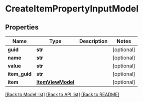 # CreateItemPropertyInputModel

## Properties
Name | Type | Description | Notes
------------ | ------------- | ------------- | -------------
**guid** | **str** |  | [optional] 
**name** | **str** |  | [optional] 
**value** | **str** |  | [optional] 
**item_guid** | **str** |  | [optional] 
**item** | [**ItemViewModel**](ItemViewModel.md) |  | [optional] 

[[Back to Model list]](../README.md#documentation-for-models) [[Back to API list]](../README.md#documentation-for-api-endpoints) [[Back to README]](../README.md)

